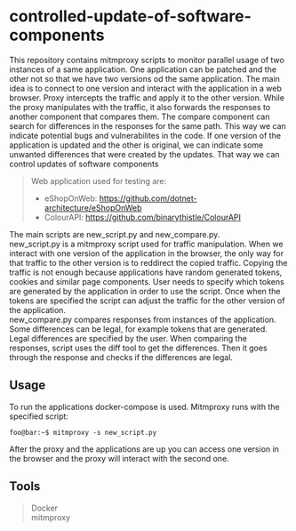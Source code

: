 # controlled-update-of-software-components

This repository contains mitmproxy scripts to monitor parallel usage of two instances of a same application. One application can be patched and the other not so that we have two versions od the same application. The main idea is to connect to one version and interact with the application in a web browser. Proxy intercepts the traffic and apply it to the other version. While the proxy manipulates with the traffic, it also forwards the responses to another component that compares them. The compare component can search for differences in the responses for the same path. This way we can indicate potential bugs and vulnerabilites in the code. If one version of the application is updated and the other is original, we can indicate some unwanted differences that were created by the updates. That way we can control updates of software components

> Web application used for testing are:
>- eShopOnWeb: https://github.com/dotnet-architecture/eShopOnWeb
>- ColourAPI: https://github.com/binarythistle/ColourAPI 

The main scripts are new_script.py and new_compare.py.  
new_script.py is a mitmproxy script used for traffic manipulation. When we interact with one version of the application in the browser, the only way for that traffic to the other version is to reddirect the copied traffic. Copying the traffic is not enough because applications have random generated tokens, cookies and similar page components. User needs to specify which tokens are generated by the application in order to use the script. Once when the tokens are specified the script can adjust the traffic for the other version of the application.  
new_compare.py compares responses from instances of the application. Some differences can be legal, for example tokens that are generated. Legal differences are specified by the user. When comparing the responses, script uses the diff tool to get the differences. Then it goes through the response and checks if the differences are legal. 

## Usage

To run the applications docker-compose is used. Mitmproxy runs with the specified script:  
```console
foo@bar:~$ mitmproxy -s new_script.py
```
After the proxy and the applications are up you can access one version in the browser and the proxy will interact with the second one.

## Tools
> Docker  
> mitmproxy
